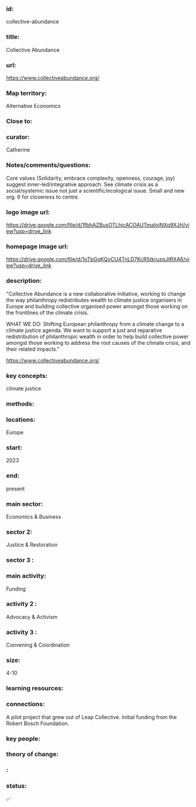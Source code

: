 ### id: 
  collective-abundance
### title: 
  Collective Abundance
### url: 
  https://www.collectiveabundance.org/
### Map territory: 
  Alternative Economics
### Close to: 
  
### curator: 
  Catherine
### Notes/comments/questions: 
  Core values (Solidarity, embrace complexity, openness, courage, joy) suggest inner-led/integrative approach. See climate crisis as a social/systemic issue not just a scientific/ecological issue. Small and new org. 6 for closeness to centre.
### logo image url: 
  https://drive.google.com/file/d/1fbhAZBusOTLhjcACOAUTmalojNXq9XJH/view?usp=drive_link 
### homepage image url: 
  https://drive.google.com/file/d/1oTbGqKQvCU4TnLD7KcR5tkruzpJtRXA6/view?usp=drive_link 
### description: 
  "Collective Abundance is a new collaborative initiative, working to change the way philanthropy redistributes wealth to climate justice organisers in Europe and building collective organised power amongst those working on the frontlines of the climate crisis.

WHAT WE DO: Shifting European philanthropy from a climate change to a climate justice agenda.
We want to support a just and reparative redistribution of philanthropic wealth in order to help build collective power amongst those working to address the root causes of the climate crisis, and their related impacts."

https://www.collectiveabundance.org/
### key concepts: 
  climate justice
### methods: 
  
### locations: 
  Europe
### start: 
  2023
### end: 
  present
### main sector: 
  Economics & Business
### sector 2: 
  Justice & Restoration
### sector 3 : 
  
### main activity: 
  Funding
### activity 2 : 
  Advocacy & Activism
### activity 3 : 
  Convening & Coordination
### size: 
  4-10
### learning resources: 
  
### connections: 
  A pilot project that grew out of Leap Collective.
Initial funding from the Robert Bosch Foundation.
### key people: 
  
### theory of change: 
  
### : 
  
### status: 
  ✅

